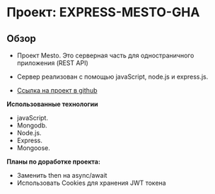# Проект: EXPRESS-MESTO-GHA

## Обзор

* Проект Mesto. Это серверная часть для одностраничного приложения (REST API)
* Сервер реализован с помощью javaScript, node.js и express.js.

* [Ссылка на проект в github](https://meder84.github.io/express-mesto-gha)


**Использованные технологии**
* javaScript.
* Mongodb.
* Node.js.
* Express.
* Mongoose.

**Планы по доработке проекта:**
* Заменить then на async/await
* Использовать Cookies для хранения JWT токена




